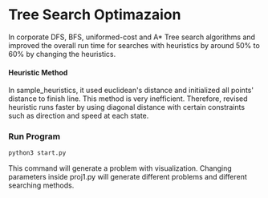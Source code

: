 # Tree Search Optimazaion

In corporate DFS, BFS, uniformed-cost and A* Tree search algorithms and improved the overall run time for searches 
with heuristics by around 50% to 60% by changing the heuristics.

#### Heuristic Method

In sample_heuristics, it used euclidean's distance and initialized all points' distance to finish line.
This method is very inefficient. Therefore, revised heuristic runs faster by using diagonal distance with certain 
constraints such as direction and speed at each state.

### Run Program
```bash
python3 start.py
```
This command will generate a problem with visualization. Changing parameters inside proj1.py will generate different problems
and different searching methods. 

